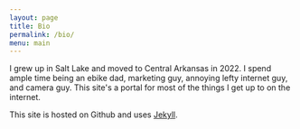 ```yaml
---
layout: page
title: Bio
permalink: /bio/
menu: main
---
```


I grew up in Salt Lake and moved to Central Arkansas in 2022. I spend ample time being an ebike dad, marketing guy, annoying lefty internet guy, and camera guy. This site's a portal for most of the things I get up to on the internet.

This site is hosted on Github and uses [Jekyll](https://github.com/jekyll).